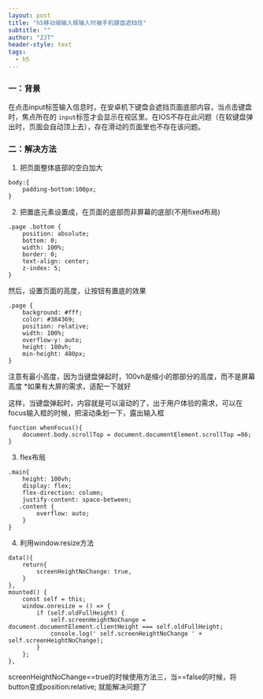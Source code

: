 ```yaml
---
layout: post
title: "h5移动端输入框输入时被手机键盘遮挡住"
subtitle: ""
author: "ZJT"
header-style: text
tags:
  - h5
---
```



### 一：背景

在点击input标签输入信息时，在安卓机下键盘会遮挡页面底部内容，当点击键盘时，焦点所在的 `input`标签才会显示在视区里。在IOS不存在此问题（在软键盘弹出时，页面会自动顶上去），存在滑动的页面里也不存在该问题。

### 二：解决方法

1. 把页面整体底部的空白加大

```
body:{
    padding-bottom:100px;
}
```

2. 把置底元素设置成，在页面的底部而非屏幕的底部(不用fixed布局)

```
.page .bottom {
    position: absolute;
    bottom: 0;
    width: 100%;
    border: 0;
    text-align: center;
    z-index: 5;
}
```
然后，设置页面的高度，让按钮有置底的效果
```
.page {
    background: #fff;
    color: #384369;
    position: relative;
    width: 100%;
    overflow-y: auto;
    height: 100vh;
    min-height: 480px;
}
```
注意有最小高度，因为当键盘弹起时，100vh是缩小的那部分的高度，而不是屏幕高度
*如果有大屏的需求，适配一下就好

这样，当键盘弹起时，内容就是可以滚动的了，出于用户体验的需求，可以在focus输入框的时候，把滚动条划一下，露出输入框
```
function whenFocus(){
    document.body.scrollTop = document.documentElement.scrollTop =86;
}
```

3. flex布局
```
.main{
    height: 100vh;
    display: flex;
    flex-direction: column;
    justify-content: space-between;
   .content {
        overflow: auto;
    }
}
```
4. 利用window.resize方法
```
data(){
    return{
        screenHeightNoChange: true,
    }
},
mounted() {
    const self = this;
    window.onresize = () => {
        if (self.oldFullHeight) {
            self.screenHeightNoChange = document.documentElement.clientHeight === self.oldFullHeight;
            console.log(' self.screenHeightNoChange ' + self.screenHeightNoChange);
        }
    };
},

```
screenHeightNoChange==true的时候使用方法三，当==false的时候，将button变成position:relative; 就能解决问题了